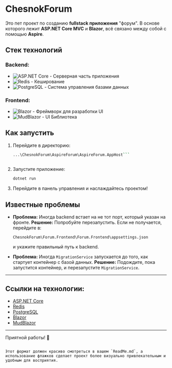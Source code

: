 
# ChesnokForum

Это пет проект по созданию **fullstack приложения** "форум". В основе которого лежит **ASP.NET Core MVC** и **Blazor**, всё связано между собой с помощью **Aspire**.

## Стек технологий

### Backend:
- ![ASP.NET Core](https://img.shields.io/badge/ASP.NET%20Core-5C2D91?style=flat&logo=.net&logoColor=white) - Серверная часть приложения
- ![Redis](https://img.shields.io/badge/Redis-D12E27?style=flat&logo=redis&logoColor=white) - Кеширование
- ![PostgreSQL](https://img.shields.io/badge/PostgreSQL-336791?style=flat&logo=postgresql&logoColor=white) - Система управления базами данных

### Frontend:
- ![Blazor](https://img.shields.io/badge/Blazor-5A2A99?style=flat&logo=blazor&logoColor=white) - Фреймворк для разработки UI
- ![MudBlazor](https://img.shields.io/badge/MudBlazor-0078D4?style=flat&logo=blazor&logoColor=white) - UI Библиотека

## Как запустить

1. Перейдите в директорию:
   ```bash
   ...\ChesnokForum\AspireForum\AspireForum.AppHost```
  

2. Запустите приложение:
   ```bash
   dotnet run
   ```

3. Перейдите в панель управления и наслаждайтесь проектом!

## Известные проблемы

- **Проблема:** Иногда backend встает на не тот порт, который указан на фронте.
  **Решение:** Попробуйте перезапустить. Если не получается, перейдите в:
  ```plaintext
  ChesnokForum\Forum.Frontend\Forum.Frontend\appsettings.json
  ```
  и укажите правильный путь к backend.

- **Проблема:** Иногда `MigrationService` запускается до того, как стартует контейнер с базой данных.
  **Решение:** Подождите, пока запустится контейнер, и перезапустите `MigrationService`.

---

## Ссылки на технологии:

- [ASP.NET Core](https://dotnet.microsoft.com/en-us/apps/aspnet)
- [Redis](https://redis.io/)
- [PostgreSQL](https://www.postgresql.org/)
- [Blazor](https://dotnet.microsoft.com/apps/aspnet/web-apps/blazor)
- [MudBlazor](https://mudblazor.com/)

---

Приятной работы! 🚀
```

Этот формат должен красиво смотреться в вашем `ReadMe.md`, а использование флажков сделает проект более визуально привлекательным и удобным для восприятия.
